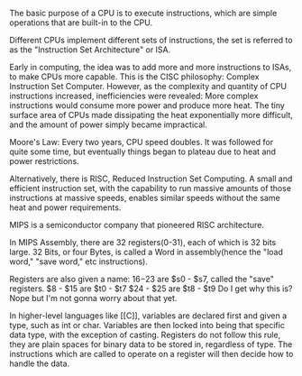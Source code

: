 
The basic purpose of a CPU is to execute instructions, which are simple operations that are built-in to the CPU.

Different CPUs implement different sets of instructions, the set is referred to as the "Instruction Set Architecture" or ISA.

Early in computing, the idea was to add more and more instructions to ISAs, to make CPUs more capable. This is the CISC philosophy: Complex Instruction Set Computer.
However, as the complexity and quantity of CPU instructions increased, inefficiencies were revealed: More complex instructions would consume more power and produce more heat. The tiny surface area of CPUs made dissipating the heat exponentially more difficult, and the amount of power simply became impractical.

Moore's Law: Every two years, CPU speed doubles. It was followed for quite some time, but eventually things began to plateau due to heat and power restrictions.

Alternatively, there is RISC, Reduced Instruction Set Computing.
A small and efficient instruction set, with the capability to run massive amounts of those instructions at massive speeds, enables similar speeds without the same heat and power requirements.

MIPS is a semiconductor company that pioneered RISC architecture.

In MIPS Assembly, there are 32 registers(0-31), each of which is 32 bits large. 32 Bits, or four Bytes, is called a Word in assembly(hence the "load word," "save word," etc instructions).

Registers are also given a name: $16-$23 are $s0 - $s7, called the "save" registers.
$8 - $15 are $t0 - $t7
$24 - $25 are $t8 - $t9
Do I get why this is? Nope but I'm not gonna worry about that yet.

In higher-level languages like [[C]], variables are declared first and given a type, such as int or char.
Variables are then locked into being that specific data type, with the exception of casting.
Registers do not follow this rule, they are plain spaces for binary data to be stored in, regardless of type.
The instructions which are called to operate on a register will then decide how to handle the data.